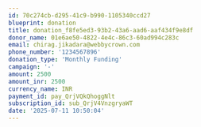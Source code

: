 ```yaml
---
id: 70c274cb-d295-41c9-b990-1105340ccd27
blueprint: donation
title: donation_f8fe5ed3-93b2-43a6-aad6-aaf434f9e8df
donor_name: 01e6ae50-4822-4e4c-86c3-60ad994c283c
email: chirag.jikadara@webbycrown.com
phone_number: '1234567896'
donation_type: 'Monthly Funding'
campaign: '-'
amount: 2500
amount_inr: 2500
currency_name: INR
payment_id: pay_QrjVQkQhoggNlt
subscription_id: sub_QrjV4VnzgryaWT
date: '2025-07-11 10:50:04'
---
```

